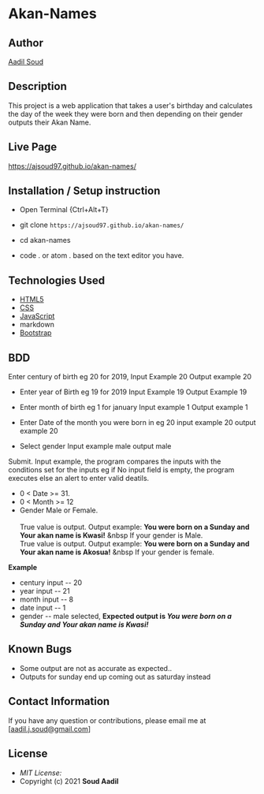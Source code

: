 # Akan-Names

## Author

[Aadil Soud](https://https://github.com/Ajsoud97)

## Description

This project is a web application that takes a user's birthday and calculates the day of the week they were born and then depending on their gender outputs their Akan Name. 

## Live Page 
https://ajsoud97.github.io/akan-names/

## Installation / Setup instruction
* Open Terminal {Ctrl+Alt+T}

* git clone ```https://ajsoud97.github.io/akan-names/```

* cd akan-names

* code . or atom . based on the text editor you have.

## Technologies Used

* [HTML5](https://github.com/topics/html5)
* [CSS](https://github.com/topics/css3)
* [JavaScript](https://github.com/topics/javascript)
* markdown
* [Bootstrap](https://github.com/topics/bootstrap)

## BDD
Enter century of birth eg 20 for 2019,
     Input Example 20
     Output example 20

* Enter year of Birth eg 19 for 2019
     Input Example 19
     Output Example 19

* Enter month of birth eg 1 for january 
    Input example 1
    Output example 1

* Enter Date of the month you were born in eg 20
    input example 20
    output example 20

* Select gender 
    Input example male
    output male

Submit.
Input example, the program compares the inputs with the conditions set for the inputs eg if No input field is empty, the program executes else an alert to enter valid deatils.
* 0 < Date >= 31.
* 0 < Month >= 12
* Gender Male or Female. <br/>  
True value is output. Output example: **You were born on a Sunday and Your akan name is Kwasi!** &nbsp If your gender is Male.<br/>
True value is output. Output example: **You were born on a Sunday and Your akan name is  Akosua!** &nbsp If your gender is female.  

**Example**
* century input -- 20
* year input   -- 21
* month input  -- 8
* date input -- 1
* gender -- male selected,
**Expected output is *You were born on a Sunday and Your akan name is Kwasi!*** 

## Known Bugs
* Some output are not as accurate as expected..
* Outputs for sunday end up coming out as saturday instead

## Contact Information 

If you have any question or contributions, please email me at [aadil.j.soud@gmail.com]

## License
* *MIT License:*
* Copyright (c) 2021 **Soud Aadil**